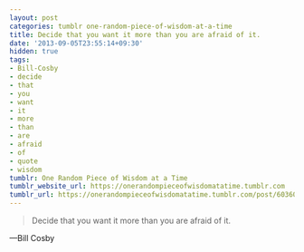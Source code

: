 ```yaml
---
layout: post
categories: tumblr one-random-piece-of-wisdom-at-a-time
title: Decide that you want it more than you are afraid of it.
date: '2013-09-05T23:55:14+09:30'
hidden: true
tags:
- Bill-Cosby
- decide
- that
- you
- want
- it
- more
- than
- are
- afraid
- of
- quote
- wisdom
tumblr: One Random Piece of Wisdom at a Time
tumblr_website_url: https://onerandompieceofwisdomatatime.tumblr.com
tumblr_url: https://onerandompieceofwisdomatatime.tumblr.com/post/60360581615/decide-that-you-want-it-more-than-you-are-afraid
---
```

> Decide that you want it more than you are afraid of it.

—Bill Cosby
